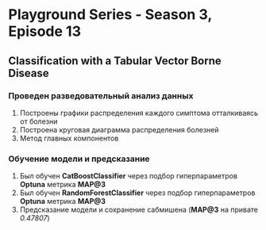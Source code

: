 # Playground Series - Season 3, Episode 13
## Classification with a Tabular Vector Borne Disease
### Проведен разведовательный анализ данных
1. Построены графики распределения каждого симптома отталкиваясь от болезни
2. Построена круговая диаграмма распределения болезней
3. Метод главных компонентов
### Обучение модели и предсказание
1. Был обучен **CatBoostClassifier** через подбор гиперпараметров **Optuna** метрика **MAP@3**
2. Был обучен **RandomForestClassifier** через подбор гиперпараметров **Optuna** метрика **MAP@3**
3. Предсказание модели и сохранение сабмишена (**MAP@3** на привате *0.47807*)
